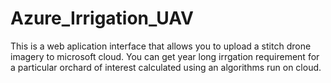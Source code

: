 # Azure_Irrigation_UAV
This is a web aplication interface that allows you to upload a stitch drone imagery to microsoft cloud. You can get year long irrgation requirement for a particular orchard of interest calculated using an algorithms run on cloud.
